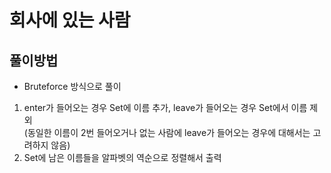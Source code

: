 # 회사에 있는 사람
## 풀이방법
- Bruteforce 방식으로 풀이
1. enter가 들어오는 경우 Set에 이름 추가, leave가 들어오는 경우 Set에서 이름 제외  
   (동일한 이름이 2번 들어오거나 없는 사람에 leave가 들어오는 경우에 대해서는 고려하지 않음)
2. Set에 남은 이름들을 알파벳의 역순으로 정렬해서 출력